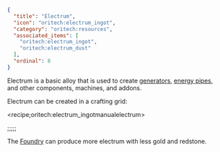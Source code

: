 ```json
{
  "title": "Electrum",
  "icon": "oritech:electrum_ingot",
  "category": "oritech:resources",
  "associated_items": [
    "oritech:electrum_ingot",
    "oritech:electrum_dust"
  ],
  "ordinal": 8
}
```

Electrum is a basic alloy that is used to create [generators](^oritech:logistics/generators), [energy pipes](^oritech:logistics/energy), and other components, machines, and addons.

Electrum can be created in a crafting grid:

<recipe;oritech:electrum_ingotmanualelectrum>

;;;;;

The [Foundry](^oritech:processing/foundry) can produce more electrum with less gold and redstone.